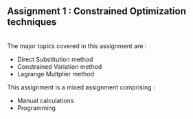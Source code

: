 ## Assignment 1 : Constrained Optimization techniques
<br/>  The major topics covered in this assignment are :
  * Direct Substitution method
  * Constrained Variation method
  * Lagrange Multplier method
 
This assignment is a mixed assignment comprising :
*  Manual calculations
*  Programming 
 
